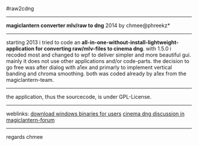 #raw2cdng
***
**magiclantern converter mlv/raw to dng**
2014 by chmee@phreekz*
***
starting 2013 i tried to code an **all-in-one-without-install-lightweight-application for converting raw/mlv-files to cinema dng**. with 1.5.0 i recoded most and changed to wpf to deliver simpler and more beautiful gui. mainly it does not use other applications and/or code-parts. the decision to go free was after dialog with a1ex and primarly to implement vertical banding and chroma smoothing. both was coded already by a1ex from the magiclantern-team.
***
the application, thus the sourcecode, is under GPL-License.
***
weblinks:
[download windows binaries for users](http://www.phreekz.de/wordpress/2014/04/magiclantern-raw2cdng-1-5-0/)
[cinema dng discussion in magiclantern-forum](http://www.magiclantern.fm/forum/index.php?topic=5618.0)
***
regards chmee